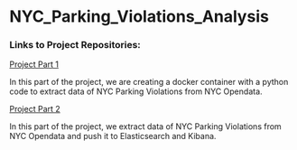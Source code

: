 # NYC_Parking_Violations_Analysis

### Links to Project Repositories:
[Project Part 1](https://github.com/sanketpatel0512/STA9760-Project-Part_1)

In this part of the project, we are creating a docker container with a python code to extract data of NYC Parking Violations from NYC Opendata.

[Project Part 2](https://github.com/sanketpatel0512/STA9760-Project-Part_2)

In this part of the project, we extract data of NYC Parking Violations from NYC Opendata and push it to Elasticsearch and Kibana.
